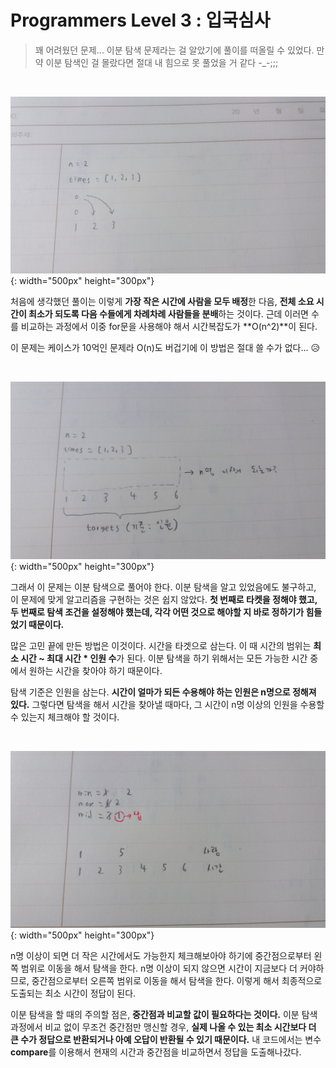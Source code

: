 # Programmers Level 3 : 입국심사

> 꽤 어려웠던 문제... 이분 탐색 문제라는 걸 알았기에 풀이를 떠올릴 수 있었다. 만약 이분 탐색인 걸 몰랐다면 절대 내 힘으로 못 풀었을 거 같다 -_-;;;

<br>

![KakaoTalk_20210709_213624807](README.assets/KakaoTalk_20210709_213624807.jpg){: width="500px" height="300px"}

처음에 생각했던 풀이는 이렇게 **가장 작은 시간에 사람을 모두 배정**한 다음, **전체 소요 시간이 최소가 되도록 다음 수들에게 차례차례 사람들을 분배**하는 것이다. 근데 이러면 수를 비교하는 과정에서 이중 for문을 사용해야 해서 시간복잡도가 **O(n^2)**이 된다.

이 문제는 케이스가 10억인 문제라 O(n)도 버겁기에 이 방법은 절대 쓸 수가 없다... 😥

<br>

![KakaoTalk_20210709_213624807_01](README.assets/KakaoTalk_20210709_213624807_01.jpg){: width="500px" height="300px"}

그래서 이 문제는 이분 탐색으로 풀어야 한다. 이분 탐색을 알고 있었음에도 불구하고, 이 문제에 맞게 알고리즘을 구현하는 것은 쉽지 않았다. **첫 번째로 타켓을 정해야 했고, 두 번째로 탐색 조건을 설정해야 했는데, 각각 어떤 것으로 해야할 지 바로 정하기가 힘들었기 때문이다.**

많은 고민 끝에 만든 방법은 이것이다. 시간을 타겟으로 삼는다. 이 때 시간의 범위는 **최소 시간 ~ 최대 시간 \* 인원 수**가 된다. 이분 탐색을 하기 위해서는 모든 가능한 시간 중에서 원하는 시간을 찾아야 하기 때문이다.

탐색 기준은 인원을 삼는다. **시간이 얼마가 되든 수용해야 하는 인원은 n명으로 정해져 있다.** 그렇다면 탐색을 해서 시간을 찾아낼 때마다, 그 시간이 n명 이상의 인원을 수용할 수 있는지 체크해야 할 것이다.

<br>

![KakaoTalk_20210709_213624807_02](README.assets/KakaoTalk_20210709_213624807_02.jpg){: width="500px" height="300px"}

n명 이상이 되면 더 작은 시간에서도 가능한지 체크해보아야 하기에 중간점으로부터 왼쪽 범위로 이동을 해서 탐색을 한다. n명 이상이 되지 않으면 시간이 지금보다 더 커야하므로, 중간점으로부터 오른쪽 범위로 이동을 해서 탐색을 한다. 이렇게 해서 최종적으로 도출되는 최소 시간이 정답이 된다.

이분 탐색을 할 때의 주의할 점은, **중간점과 비교할 값이 필요하다는 것이다.** 이분 탐색 과정에서 비교 없이 무조건 중간점만 맹신할 경우, **실제 나올 수 있는 최소 시간보다 더 큰 수가 정답으로 반환되거나 아예 오답이 반환될 수 있기 때문이다.** 내 코드에서는 변수 **compare**를 이용해서 현재의 시간과 중간점을 비교하면서 정답을 도출해나갔다.